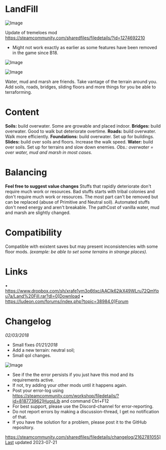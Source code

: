 # LandFill

![Image](https://i.imgur.com/buuPQel.png)

Update of tremeloes mod
https://steamcommunity.com/sharedfiles/filedetails/?id=1274692210

- Might not work exactly as earlier as some features have been removed in the game since B18.

![Image](https://i.imgur.com/pufA0kM.png)

	
![Image](https://i.imgur.com/Z4GOv8H.png)


Water, mud and marsh are friends. Take vantage of the terrain around you.
Add soils, roads, bridges, sliding floors and more things for you be able to terraforming.

# Content

**Soils:** build overwater. Some are growable and placed indoor.
**Bridges:** build overwater. Good to walk but deteriorate overtime.
**Roads:** build overwater. Walk more efficiently.
**Foundations:** build overwater. Set up for buildings.
**Slides:** build over soils and floors. Increase the walk speed.
**Water:** build over soils. Set up for terrains and slow down enemies.
*Obs.: overwater = over water, mud and marsh in most cases.*

# Balancing

**Feel free to suggest value changes**
Stuffs that rapidly deteriorate don't require much work or resources.
Bad stuffs starts with tribal colonies and don't require much work or resources.
The most part can't be removed but can be replaced (abuse of Primitive and Neutral soil).
Automated stuffs don't need energy and aren't breakable.
The pathCost of vanilla water, mud and marsh are slightly changed.

# Compatibility

Compatible with existent saves but may present inconsistencies with some floor mods.
*(example: be able to set some terrains in strange places).*

# Links

 • https://www.dropbox.com/sh/xrafe1ym3o6tlxc/AAClk62jkX49WLru72QmYpu7a/Land%20Fill.rar?dl=0]Download
 • https://ludeon.com/forums/index.php?topic=38984.0]Forum

# Changelog

*02/03/2018*
   - Small fixes
*01/21/2018*
   - Add a new terrain: neutral soil;
   - Small qol changes.


![Image](https://i.imgur.com/PwoNOj4.png)



-  See if the the error persists if you just have this mod and its requirements active.
-  If not, try adding your other mods until it happens again.
-  Post your error-log using https://steamcommunity.com/workshop/filedetails/?id=818773962]HugsLib and command Ctrl+F12
-  For best support, please use the Discord-channel for error-reporting.
-  Do not report errors by making a discussion-thread, I get no notification of that.
-  If you have the solution for a problem, please post it to the GitHub repository.




https://steamcommunity.com/sharedfiles/filedetails/changelog/2162781055]Last updated 2023-07-21
